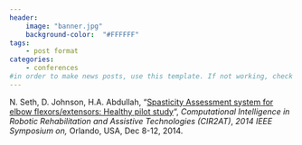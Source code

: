 ```yaml
---
header:
    image: "banner.jpg"
    background-color:  "#FFFFFF"
tags:
    - post format
categories:
    - conferences
#in order to make news posts, use this template. If not working, check that categories is equal to conferences, not Conferences
---
```


<p>N. Seth, D. Johnson, H.A. Abdullah, &#8220;<a href="http://ieeexplore.ieee.org/xpls/abs_all.jsp?arnumber=7009739">Spasticity Assessment system for elbow flexors/extensors: Healthy pilot study</a>&#8220;, <em>Computational Intelligence in Robotic Rehabilitation and Assistive Technologies (CIR2AT)</em>, <em>2014 IEEE Symposium on,</em> Orlando, USA,  Dec 8-12,  2014.</p>
